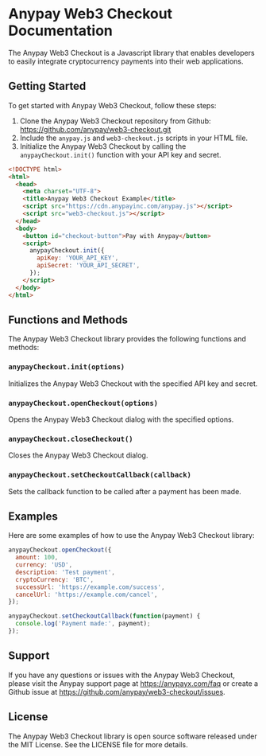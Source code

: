 # Anypay Web3 Checkout Documentation

The Anypay Web3 Checkout is a Javascript library that enables developers to easily integrate cryptocurrency payments into their web applications.

## Getting Started

To get started with Anypay Web3 Checkout, follow these steps:

1. Clone the Anypay Web3 Checkout repository from Github: https://github.com/anypay/web3-checkout.git
2. Include the `anypay.js` and `web3-checkout.js` scripts in your HTML file.
3. Initialize the Anypay Web3 Checkout by calling the `anypayCheckout.init()` function with your API key and secret.

```html
<!DOCTYPE html>
<html>
  <head>
    <meta charset="UTF-8">
    <title>Anypay Web3 Checkout Example</title>
    <script src="https://cdn.anypayinc.com/anypay.js"></script>
    <script src="web3-checkout.js"></script>
  </head>
  <body>
    <button id="checkout-button">Pay with Anypay</button>
    <script>
      anypayCheckout.init({
        apiKey: 'YOUR_API_KEY',
        apiSecret: 'YOUR_API_SECRET',
      });
    </script>
  </body>
</html>
```

## Functions and Methods

The Anypay Web3 Checkout library provides the following functions and methods:

### `anypayCheckout.init(options)`

Initializes the Anypay Web3 Checkout with the specified API key and secret.

### `anypayCheckout.openCheckout(options)`

Opens the Anypay Web3 Checkout dialog with the specified options.

### `anypayCheckout.closeCheckout()`

Closes the Anypay Web3 Checkout dialog.

### `anypayCheckout.setCheckoutCallback(callback)`

Sets the callback function to be called after a payment has been made.

## Examples

Here are some examples of how to use the Anypay Web3 Checkout library:

```javascript
anypayCheckout.openCheckout({
  amount: 100,
  currency: 'USD',
  description: 'Test payment',
  cryptoCurrency: 'BTC',
  successUrl: 'https://example.com/success',
  cancelUrl: 'https://example.com/cancel',
});
```

```javascript
anypayCheckout.setCheckoutCallback(function(payment) {
  console.log('Payment made:', payment);
});
```

## Support

If you have any questions or issues with the Anypay Web3 Checkout, please visit the Anypay support page at https://anypayx.com/faq or create a Github issue at https://github.com/anypay/web3-checkout/issues.

## License

The Anypay Web3 Checkout library is open source software released under the MIT License. See the LICENSE file for more details.